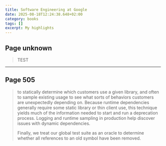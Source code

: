 ```yaml
---
title: Software Engineering at Google
date: 2025-08-18T12:24:38.648+02:00
category: books
tags: []
excerpt: My highlights
---
```


## Page unknown

> TEST


----
## Page 505

> to statically determine which customers use a given library, and often to sample existing usage to see what sorts of behaviors customers are unexpectedly depending on. Because runtime dependencies generally require some static library or thin client use, this technique yields much of the information needed to start and run a deprecation process. Logging and runtime sampling in production help discover issues with dynamic dependencies.
>
>Finally, we treat our global test suite as an oracle to determine whether all references to an old symbol have been removed.

